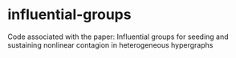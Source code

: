 # influential-groups
Code associated with the paper: Influential groups for seeding and sustaining nonlinear contagion in heterogeneous hypergraphs
